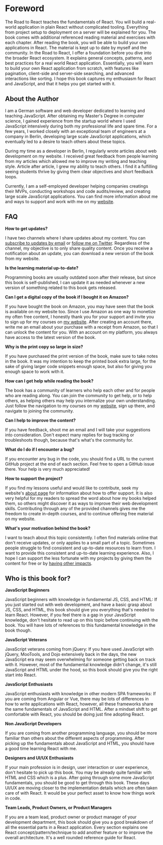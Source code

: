 # Foreword

The Road to React teaches the fundamentals of React. You will build a real-world application in plain React without complicated tooling. Everything from project setup to deployment on a server will be explained for you. The book comes with additional referenced reading material and exercises with each chapter. After reading the book, you will be able to build your own applications in React. The material is kept up to date by myself and the community. In the Road to React, I offer a foundation before you dive into the broader React ecosystem. It explains general concepts, patterns, and best practices for a real world React application. Essentially, you will learn to build your own React application from scratch, with features like pagination, client-side and server-side searching, and advanced interactions like sorting. I hope this book captures my enthusiasm for React and JavaScript, and that it helps you get started with it.

## About the Author

I am a German software and web developer dedicated to learning and teaching JavaScript. After obtaining my Master's Degree in computer science, I gained experience from the startup world where I used JavaScript intensively during both my professional life and spare time. For a few years, I worked closely with an exceptional team of engineers at a company in Berlin, developing large scale JavaScript applications, which eventually led to a desire to teach others about these topics.

During my time as a developer in Berlin, I regularly wrote articles about web development on my website. I received great feedback from people learning from my articles which allowed me to improve my writing and teaching style. Article after article, I grew my ability to teach others. I find it a fulfilling seeing students thrive by giving them clear objectives and short feedback loops.

Currently, I am a self-employed developer helping companies creatings their MVPs, conducting workshops and code audits/review, and creating large scale JavaScript applications. You can find more information about me and ways to support and work with me on my [website](https://www.robinwieruch.de/about).

## FAQ

**How to get updates?**

I have two channels where I share updates about my content. You can [subscribe to updates by email](https://www.getrevue.co/profile/rwieruch) or [follow me on Twitter](https://twitter.com/rwieruch). Regardless of the channel, my objective is to only share quality content. Once you receive a notification about an update, you can download a new version of the book from my website.

**Is the learning material up-to-date?**

Programming books are usually outdated soon after their release, but since this book is self-published, I can update it as needed whenever a new version of something related to this book gets released.

**Can I get a digital copy of the book if I bought it on Amazon?**

If you have bought the book on Amazon, you may have seen that the book is available on my website too. Since I use Amazon as one way to monetize my often free content, I honestly thank you for your support and invite you to sign up for my courses on [my website](https://www.robinwieruch.de). After creating an account there, write me an email about your purchase with a receipt from Amazon, so that I can unlock the content for you. With an account on my platform, you always have access to the latest version of the book.

**Why is the print copy so large in size?**

If you have purchased the print version of the book, make sure to take notes in the book. It was my intention to keep the printed book extra large, for the sake of giving larger code snippets enough space, but also for giving you enough space to work with it.

**How can I get help while reading the book?**

The book has a community of learners who help each other and for people who are reading along. You can join the community to get help, or to help others, as helping others may help you internalize your own understanding. Just follow the navigation to my courses on my [website](https://www.robinwieruch.de), sign up there, and navigate to joining the community.

**Can I help to improve the content?**

If you have feedback, shoot me an email and I will take your suggestions into consideration. Don't expect many replies for bug tracking or troubleshoots though, because that's what's the community for.

**What do I do if I encounter a bug?**

If you encounter any bug in the code, you should find a URL to the current GitHub project at the end of each section. Feel free to open a GitHub issue there. Your help is very much appreciated!

**How to support the project?**

If you find my lessons useful and would like to contribute, seek my website's [about page](https://www.robinwieruch.de/about/) for information about how to offer support. It is also very helpful for my readers to spread the word about how my books helped them, so others might discover it as ways to improve their web development skills. Contributing through any of the provided channels gives me the freedom to create in-depth courses, and to continue offering free material on my website.

**What's your motivation behind the book?**

I want to teach about this topic consistently. I often find materials online that don't receive updates, or only applies to a small part of a topic. Sometimes people struggle to find consistent and up-to-date resources to learn from. I want to provide this consistent and up-to-date learning experience. Also, I hope I can support the less fortunate with my projects by giving them the content for free or by [having other impacts](https://www.robinwieruch.de/giving-back-by-learning-react).

## Who is this book for?

**JavaScript Beginners**

JavaScript beginners with knowledge in fundamental JS, CSS, and HTML: If you just started out with web development, and have a basic grasp about JS, CSS, and HTML, this book should give you everything that's needed to learn React. However, if you feel there is a gap in your JavaScript knowledge, don't hesitate to read up on this topic before continuing with the book. You will have lots of references to this fundamental knowledge in the book though.

**JavaScript Veterans**

JavaScript veterans coming from jQuery: If you have used JavaScript with jQuery, MooTools, and Dojo extensively back in the days, the new JavaScript era may seem overwhelming for someone getting back on track with it. However, most of the fundamental knowledge didn't change, it's still JavaScript and HTML under the hood, so this book should give you the right start into React.

**JavaScript Enthusiasts**

JavaScript enthusiasts with knowledge in other modern SPA frameworks: If you are coming from Angular or Vue, there may be lots of differences in how to write applications with React, however, all these frameworks share the same fundamentals of JavaScript and HTML. After a mindset shift to get comfortable with React, you should be doing just fine adopting React.

**Non JavaScript Developers**

If you are coming from another programming language, you should be more familiar than others about the different aspects of programming. After picking up the fundamentals about JavaScript and HTML, you should have a good time learning React with me.

**Designers and UI/UX Enthusiasts**

If your main profession is in design, user interaction or user experience, don't hesitate to pick up this book. You may be already quite familiar with HTML and CSS which is a plus. After going through some more JavaScript fundamentals, you should be good to get through this book. These days UI/UX are moving closer to the implementation details which are often taken care of with React. It would be your perfect asset to know how things work in code.

**Team Leads, Product Owners, or Product Managers**

If you are a team lead, product owner or product manager of your development department, this book should give you a good breakdown of all the essential parts in a React application. Every section explains one React concept/pattern/technique to add another feature or to improve the overall architecture. It's a well rounded reference guide for React.